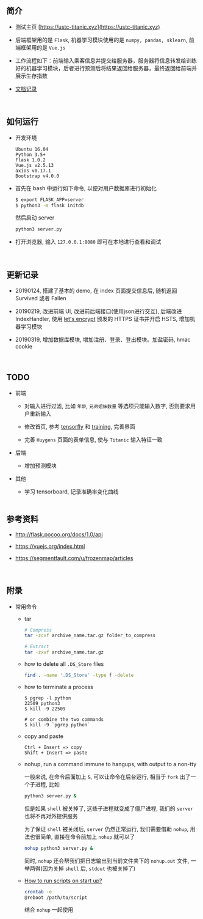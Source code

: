 ##	简介

*	测试主页 [https://ustc-titanic.xyz](https://ustc-titanic.xyz)

*	后端框架用的是 `Flask`, 机器学习模块使用的是 `numpy, pandas, sklearn`, 前端框架用的是 `Vue.js`

*	工作流程如下：前端输入乘客信息并提交给服务器，服务器将信息转发给训练好的机器学习模块，后者进行预测后将结果返回给服务器，最终返回给前端并展示生存指数

*	[文档记录](https://segmentfault.com/u/frozenmap/articles)

	<br>

##	如何运行

*	开发环境

	```
	Ubuntu 16.04
	Python 3.5+
	Flask 1.0.2
	Vue.js v2.5.13
	axios v0.17.1
	Bootstrap v4.0.0
	```

*	首先在 bash 中运行如下命令, 以便对用户数据库进行初始化

	```bash
	$ export FLASK_APP=server
	$ python3 -m flask initdb
	```

	然后启动 server

	```bash
	python3 server.py
	```

*	打开浏览器, 输入 `127.0.0.1:8080` 即可在本地进行查看和调试

	<br>

##	更新记录

*	20190124, 搭建了基本的 demo, 在 index 页面提交信息后, 随机返回 Survived 或者 Fallen

*	20190219, 改进前端 UI, 改进前后端接口(使用json进行交互), 后端改进 IndexHandler, 使用 [let's encrypt](https://letsencrypt.org) 颁发的 HTTPS 证书并开启 HSTS, 增加机器学习模块

*	20190319, 增加数据库模块, 增加注册、登录、登出模块。加盐密码, hmac cookie

	<br>

##	TODO

*	前端

	*	对输入进行过滤, 比如 `年龄`, `兄弟姐妹数量` 等选项只能输入数字, 否则要求用户重新输入

	*	修改首页, 参考 [tensorfly](http://tensorfly.cn) 和 [training](http://training.ustc.edu.cn/), 完善界面

	*	完善 `Huygens` 页面的表单信息, 使与 `Titanic` 输入特征一致

*	后端

	*	增加预测模块

*	其他

	*	学习 tensorboard, 记录准确率变化曲线

	<br>

##	参考资料

*	http://flask.pocoo.org/docs/1.0/api

*	https://vuejs.org/index.html

*	https://segmentfault.com/u/frozenmap/articles

	<br>

##	附录

*	常用命令

	*	tar

		```bash
		# Compress
		tar -zcvf archive_name.tar.gz folder_to_compress

		# Extract
		tar -zxvf archive_name.tar.gz
		```

	*	how to delete all `.DS_Store` files

		```bash
		find . -name '.DS_Store' -type f -delete
		```

	*	how to terminate a process

		```
		$ pgrep -l python
		22509 python3
		$ kill -9 22509

		# or combine the two commands
		$ kill -9 `pgrep python`
		```

	*	copy and paste

		```
		Ctrl + Insert => copy
		Shift + Insert => paste
		```

	*	nohup, run a command immune to hangups, with output to a non-tty

		一般来说, 在命令后面加上 `&`, 可以让命令在后台运行, 相当于 `fork` 出了一个子进程, 比如

		```bash
		python3 server.py &
		```

		但是如果 `shell` 被关掉了, 这些子进程就变成了僵尸进程, 我们的 `server` 也将不再对外提供服务

		为了保证 `shell` 被关闭后, `server` 仍然正常运行, 我们需要借助 `nohup`, 用法也很简单, 直接在命令前加上 `nohup` 就可以了

		```bash
		nohup python3 server.py &
		```

		同时, `nohup` 还会帮我们把日志输出到当前文件夹下的 `nohup.out` 文件, 一举两得(因为关掉 `shell` 后, `stdout` 也被关掉了)

	*	[How to run scripts on start up?](https://askubuntu.com/questions/814/how-to-run-scripts-on-start-up)

		```bash
		crontab -e
		@reboot /path/to/script
		```

		结合 `nohup` 一起使用